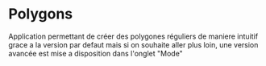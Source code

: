 # Polygons
Application permettant de créer des polygones réguliers de maniere intuitif grace a la version par defaut mais si on souhaite aller plus loin, une version avancée est mise a disposition dans l'onglet "Mode"

